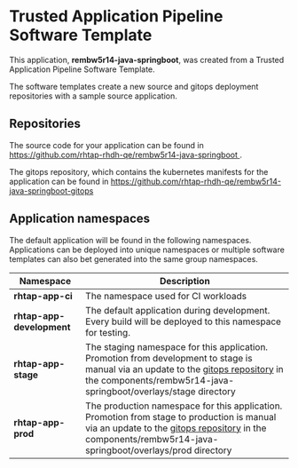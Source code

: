 # Trusted Application Pipeline Software Template

This application, **rembw5r14-java-springboot**, was created from a Trusted Application Pipeline Software Template.

The software templates create a new source and gitops deployment repositories with a sample source application. 

## Repositories

The source code for your application can be found in [https://github.com/rhtap-rhdh-qe/rembw5r14-java-springboot ](https://github.com/rhtap-rhdh-qe/rembw5r14-java-springboot ).
 
The gitops repository, which contains the kubernetes manifests for the application can be found in 
[https://github.com/rhtap-rhdh-qe/rembw5r14-java-springboot-gitops ](https://github.com/rhtap-rhdh-qe/rembw5r14-java-springboot-gitops ) 

## Application namespaces 

The default application will be found in the following namespaces. Applications can be deployed into unique namespaces or multiple software templates can also bet generated into the same group namespaces.  

|  Namespace   |  Description   |  
| -------- | -------- |
| **rhtap-app-ci** | The namespace used for CI workloads |
| **rhtap-app-development** | The default application during development. Every build will be deployed to this namespace for testing. |
| **rhtap-app-stage** | The staging namespace for this application. Promotion from development to stage is manual via an update to the [gitops repository](https://github.com/rhtap-rhdh-qe/rembw5r14-java-springboot-gitops ) in the components/rembw5r14-java-springboot/overlays/stage directory |
| **rhtap-app-prod** | The production namespace for this application. Promotion from stage to production is manual via an update to the [gitops repository](https://github.com/rhtap-rhdh-qe/rembw5r14-java-springboot-gitops ) in the components/rembw5r14-java-springboot/overlays/prod directory |